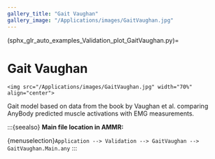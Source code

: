 ```yaml
---
gallery_title: "Gait Vaughan"
gallery_image: "/Applications/images/GaitVaughan.jpg"
---
```


(sphx_glr_auto_examples_Validation_plot_GaitVaughan.py)=

# Gait Vaughan

````{sidebar} **Example**
<img src="/Applications/images/GaitVaughan.jpg" width="70%" align="center">
````

Gait model based on data from the book by Vaughan et al. comparing AnyBody predicted muscle activations with
EMG measurements.



:::{seealso}
**Main file location in AMMR:**

{menuselection}`Application --> Validation --> GaitVaughan --> GaitVaughan.Main.any`
:::
